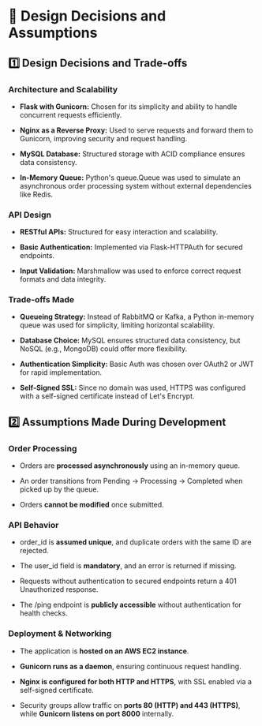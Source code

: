📌 Design Decisions and Assumptions
===================================

**1️⃣ Design Decisions and Trade-offs**
---------------------------------------

### **Architecture and Scalability**

*   **Flask with Gunicorn:** Chosen for its simplicity and ability to handle concurrent requests efficiently.
    
*   **Nginx as a Reverse Proxy:** Used to serve requests and forward them to Gunicorn, improving security and request handling.
    
*   **MySQL Database:** Structured storage with ACID compliance ensures data consistency.
    
*   **In-Memory Queue:** Python's queue.Queue was used to simulate an asynchronous order processing system without external dependencies like Redis.
    

### **API Design**

*   **RESTful APIs:** Structured for easy interaction and scalability.
    
*   **Basic Authentication:** Implemented via Flask-HTTPAuth for secured endpoints.
    
*   **Input Validation:** Marshmallow was used to enforce correct request formats and data integrity.
    

### **Trade-offs Made**

*   **Queueing Strategy:** Instead of RabbitMQ or Kafka, a Python in-memory queue was used for simplicity, limiting horizontal scalability.
    
*   **Database Choice:** MySQL ensures structured data consistency, but NoSQL (e.g., MongoDB) could offer more flexibility.
    
*   **Authentication Simplicity:** Basic Auth was chosen over OAuth2 or JWT for rapid implementation.
    
*   **Self-Signed SSL:** Since no domain was used, HTTPS was configured with a self-signed certificate instead of Let's Encrypt.
    

**2️⃣ Assumptions Made During Development**
-------------------------------------------

### **Order Processing**

*   Orders are **processed asynchronously** using an in-memory queue.
    
*   An order transitions from Pending → Processing → Completed when picked up by the queue.
    
*   Orders **cannot be modified** once submitted.
    

### **API Behavior**

*   order\_id is **assumed unique**, and duplicate orders with the same ID are rejected.
    
*   The user\_id field is **mandatory**, and an error is returned if missing.
    
*   Requests without authentication to secured endpoints return a 401 Unauthorized response.
    
*   The /ping endpoint is **publicly accessible** without authentication for health checks.
    

### **Deployment & Networking**

*   The application is **hosted on an AWS EC2 instance**.
    
*   **Gunicorn runs as a daemon**, ensuring continuous request handling.
    
*   **Nginx is configured for both HTTP and HTTPS**, with SSL enabled via a self-signed certificate.
    
*   Security groups allow traffic on **ports 80 (HTTP) and 443 (HTTPS)**, while **Gunicorn listens on port 8000** internally.